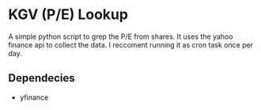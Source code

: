 # KGV (P/E) Lookup
A simple python script to grep the P/E from shares. It uses the yahoo finance api to collect the data.
I reccoment running it as cron task once per day.


## Dependecies
- yfinance
